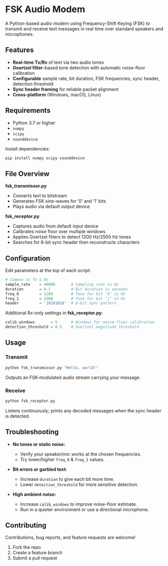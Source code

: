 # FSK Audio Modem

A Python-based audio modem using Frequency-Shift Keying (FSK) to transmit and receive text messages in real time over standard speakers and microphones.

## Features

* **Real-time Tx/Rx** of text via two audio tones
* **Goertzel filter**–based tone detection with automatic noise-floor calibration
* **Configurable** sample rate, bit duration, FSK frequencies, sync header, detection threshold
* **Sync header framing** for reliable packet alignment
* **Cross-platform** (Windows, macOS, Linux)

## Requirements

* Python 3.7 or higher
* `numpy`
* `scipy`
* `sounddevice`

Install dependencies:

```bash
pip install numpy scipy sounddevice
```

## File Overview

**fsk\_transmissor.py**

* Converts text to bitstream
* Generates FSK sine-waves for ‘0’ and ‘1’ bits
* Plays audio via default output device

**fsk\_receptor.py**

* Captures audio from default input device
* Calibrates noise floor over multiple windows
* Applies Goertzel filters to detect 1200 Hz/2500 Hz tones
* Searches for 8-bit sync header then reconstructs characters

## Configuration

Edit parameters at the top of each script:

```python
# Common to Tx & Rx
sample_rate    = 48000       # Sampling rate in Hz
duration       = 0.1         # Bit duration in seconds
freq_0         = 1200        # Tone for bit ‘0’ in Hz
freq_1         = 2500        # Tone for bit ‘1’ in Hz
header         = '10101010'  # 8-bit sync pattern
```

Additional Rx-only settings in **fsk\_receptor.py**:

```python
calib_windows       = 5      # Windows for noise-floor calibration
detection_threshold = 0.5    # Goertzel magnitude threshold
```

## Usage

### Transmit

```bash
python fsk_transmissor.py "Hello, world!"
```

Outputs an FSK-modulated audio stream carrying your message.

### Receive

```bash
python fsk_receptor.py
```

Listens continuously; prints any decoded messages when the sync header is detected.

## Troubleshooting

* **No tones or static noise:**

  * Verify your speaker/mic works at the chosen frequencies.
  * Try lower/higher `freq_0` & `freq_1` values.

* **Bit errors or garbled text:**

  * Increase `duration` to give each bit more time.
  * Lower `detection_threshold` for more sensitive detection.

* **High ambient noise:**

  * Increase `calib_windows` to improve noise-floor estimate.
  * Run in a quieter environment or use a directional microphone.

## Contributing

Contributions, bug reports, and feature requests are welcome!

1. Fork the repo
2. Create a feature branch
3. Submit a pull request


